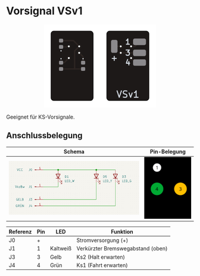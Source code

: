 # Vorsignal VSv1

<p align="center"><img src="Vorsignal.png" width="300px"/></p>

Geeignet für KS-Vorsignale.

## Anschlussbelegung

| Schema                | Pin-Belegung                    |
| --------------------- | ------------------------------- |
| ![Schema](schema.png) | ![Pin-Belegung](schema_vis.png) |

| Referenz | Pin | LED      | Funktion                          |
| -------- | --- | -------- | --------------------------------- |
| J0       | +   |          | Stromversorgung (+)               |
| J1       | 1   | Kaltweiß | Verkürzter Bremswegabstand (oben) |
| J3       | 3   | Gelb     | Ks2 (Halt erwarten)               |
| J4       | 4   | Grün     | Ks1 (Fahrt erwarten)              |
